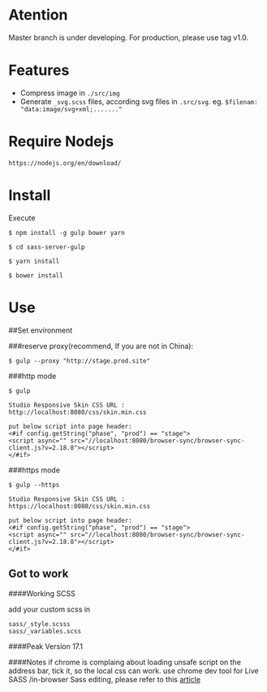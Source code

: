 # Atention

Master branch is under developing. For production, please use tag v1.0.

# Features
* Compress image in `./src/img`
* Generate `_svg.scss` files, according svg files in `.src/svg`. eg. `$filenam: "data:image/svg+xml;......."`

# Require Nodejs
``` 
https://nodejs.org/en/download/
``` 

# Install

Execute

``` 
$ npm install -g gulp bower yarn

$ cd sass-server-gulp

$ yarn install

$ bower install
```
# Use
##Set environment

###reserve proxy(recommend, If you are not in China):
```
$ gulp --proxy "http://stage.prod.site"
```

###http mode
```
$ gulp

Studio Responsive Skin CSS URL : 
http://localhost:8080/css/skin.min.css

put below script into page header:
<#if config.getString("phase", "prod") == "stage">
<script async="" src="//localhost:8080/browser-sync/browser-sync-client.js?v=2.18.8"></script>
</#if>
```

###https mode
```
$ gulp --https

Studio Responsive Skin CSS URL : 
https://localhost:8080/css/skin.min.css

put below script into page header:
<#if config.getString("phase", "prod") == "stage">
<script async="" src="//localhost:8080/browser-sync/browser-sync-client.js?v=2.18.8"></script>
</#if>
```

## Got to work
####Working SCSS

add your custom scss in 

```
sass/_style.scsss
sass/_variables.scss

````

####Peak Version
17.1

####Notes
if chrome is complaing about loading unsafe script on the address bar, tick it, so the local css can work.
use chrome dev tool for Live SASS /in-browser Sass editing, please refer to this [article](https://medium.com/@toolmantim/getting-started-with-css-sourcemaps-and-in-browser-sass-editing-b4daab987fb0#.mtu17dwaz)

